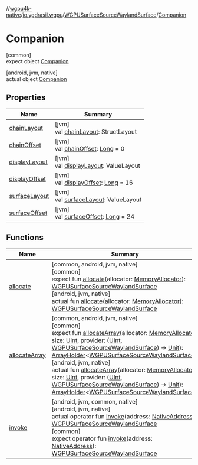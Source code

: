 //[wgpu4k-native](../../../../index.md)/[io.ygdrasil.wgpu](../../index.md)/[WGPUSurfaceSourceWaylandSurface](../index.md)/[Companion](index.md)

# Companion

[common]\
expect object [Companion](index.md)

[android, jvm, native]\
actual object [Companion](index.md)

## Properties

| Name | Summary |
|---|---|
| [chainLayout](chain-layout.md) | [jvm]<br>val [chainLayout](chain-layout.md): StructLayout |
| [chainOffset](chain-offset.md) | [jvm]<br>val [chainOffset](chain-offset.md): [Long](https://kotlinlang.org/api/core/kotlin-stdlib/kotlin/-long/index.html) = 0 |
| [displayLayout](display-layout.md) | [jvm]<br>val [displayLayout](display-layout.md): ValueLayout |
| [displayOffset](display-offset.md) | [jvm]<br>val [displayOffset](display-offset.md): [Long](https://kotlinlang.org/api/core/kotlin-stdlib/kotlin/-long/index.html) = 16 |
| [surfaceLayout](surface-layout.md) | [jvm]<br>val [surfaceLayout](surface-layout.md): ValueLayout |
| [surfaceOffset](surface-offset.md) | [jvm]<br>val [surfaceOffset](surface-offset.md): [Long](https://kotlinlang.org/api/core/kotlin-stdlib/kotlin/-long/index.html) = 24 |

## Functions

| Name | Summary |
|---|---|
| [allocate](allocate.md) | [common, android, jvm, native]<br>[common]<br>expect fun [allocate](allocate.md)(allocator: [MemoryAllocator](../../../ffi/-memory-allocator/index.md)): [WGPUSurfaceSourceWaylandSurface](../index.md)<br>[android, jvm, native]<br>actual fun [allocate](allocate.md)(allocator: [MemoryAllocator](../../../ffi/-memory-allocator/index.md)): [WGPUSurfaceSourceWaylandSurface](../index.md) |
| [allocateArray](allocate-array.md) | [common, android, jvm, native]<br>[common]<br>expect fun [allocateArray](allocate-array.md)(allocator: [MemoryAllocator](../../../ffi/-memory-allocator/index.md), size: [UInt](https://kotlinlang.org/api/core/kotlin-stdlib/kotlin/-u-int/index.html), provider: ([UInt](https://kotlinlang.org/api/core/kotlin-stdlib/kotlin/-u-int/index.html), [WGPUSurfaceSourceWaylandSurface](../index.md)) -&gt; [Unit](https://kotlinlang.org/api/core/kotlin-stdlib/kotlin/-unit/index.html)): [ArrayHolder](../../../ffi/-array-holder/index.md)&lt;[WGPUSurfaceSourceWaylandSurface](../index.md)&gt;<br>[android, jvm, native]<br>actual fun [allocateArray](allocate-array.md)(allocator: [MemoryAllocator](../../../ffi/-memory-allocator/index.md), size: [UInt](https://kotlinlang.org/api/core/kotlin-stdlib/kotlin/-u-int/index.html), provider: ([UInt](https://kotlinlang.org/api/core/kotlin-stdlib/kotlin/-u-int/index.html), [WGPUSurfaceSourceWaylandSurface](../index.md)) -&gt; [Unit](https://kotlinlang.org/api/core/kotlin-stdlib/kotlin/-unit/index.html)): [ArrayHolder](../../../ffi/-array-holder/index.md)&lt;[WGPUSurfaceSourceWaylandSurface](../index.md)&gt; |
| [invoke](invoke.md) | [android, jvm, common, native]<br>[android, jvm, native]<br>actual operator fun [invoke](invoke.md)(address: [NativeAddress](../../../ffi/-native-address/index.md)): [WGPUSurfaceSourceWaylandSurface](../index.md)<br>[common]<br>expect operator fun [invoke](invoke.md)(address: [NativeAddress](../../../ffi/-native-address/index.md)): [WGPUSurfaceSourceWaylandSurface](../index.md) |